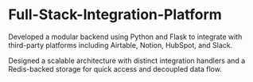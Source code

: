 # Full-Stack-Integration-Platform
Developed a modular backend using Python and Flask to integrate with third-party platforms including Airtable, Notion, HubSpot, and Slack.

Designed a scalable architecture with distinct integration handlers and a Redis-backed storage for quick access and decoupled data flow.
